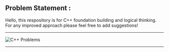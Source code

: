 ## Problem Statement : 
Hello, this respository is for C++ foundation building and logical thinking. For any improved approach please feel free to add suggestions!
***
![C++ Problems](https://i.pinimg.com/originals/51/c0/1f/51c01f3d91a44d481f619a65b0ce63c8.jpg)
***

